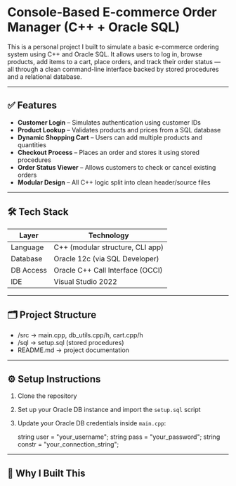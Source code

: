 ﻿# Console-Based E-commerce Order Manager (C++ + Oracle SQL)

This is a personal project I built to simulate a basic e-commerce ordering system using C++ and Oracle SQL. It allows users to log in, browse products, add items to a cart, place orders, and track their order status — all through a clean command-line interface backed by stored procedures and a relational database.

---

## ✅ Features

- **Customer Login** – Simulates authentication using customer IDs
- **Product Lookup** – Validates products and prices from a SQL database
- **Dynamic Shopping Cart** – Users can add multiple products and quantities
- **Checkout Process** – Places an order and stores it using stored procedures
- **Order Status Viewer** – Allows customers to check or cancel existing orders
- **Modular Design** – All C++ logic split into clean header/source files

---

## 🛠 Tech Stack

| Layer        | Technology                         |
|--------------|-------------------------------------|
| Language     | C++ (modular structure, CLI app)    |
| Database     | Oracle 12c (via SQL Developer)      |
| DB Access    | Oracle C++ Call Interface (OCCI)    |
| IDE          | Visual Studio 2022                  |

---

## 🗂 Project Structure

- /src → main.cpp, db_utils.cpp/h, cart.cpp/h
- /sql → setup.sql (stored procedures)
- README.md → project documentation

---

## ⚙️ Setup Instructions

1. Clone the repository
2. Set up your Oracle DB instance and import the `setup.sql` script
3. Update your Oracle DB credentials inside `main.cpp`:
   
   string user = "your_username";
   string pass = "your_password";
   string constr = "your_connection_string";

---
## 🚀 Why I Built This


